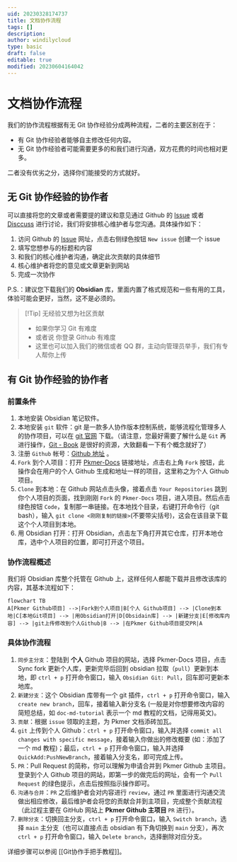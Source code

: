 ```yaml
---
uid: 20230328174737
title: 文档协作流程
tags: []
description: 
author: windilycloud
type: basic
draft: false
editable: true
modified: 20230604164042
---
```


# 文档协作流程

我们的协作流程根据有无 Git 协作经验分成两种流程，二者的主要区别在于：

- 有 Git 协作经验者能够自主修改任何内容。
- 无 Git 协作经验者可能需要更多的和我们进行沟通，双方花费的时间也相对更多。

二者没有优劣之分，选择你们能接受的方式就好。

## 无 Git 协作经验的协作者

可以直接将您的文章或者需要提的建议和意见通过 Github 的 [Issue](https://github.com/PKM-er/Pkmer-Docs/issues) 或者 [Disccuss](https://github.com/PKM-er/Pkmer-Docs/discussions) 进行讨论，我们将安排核心维护者与您沟通。具体操作如下：

1. 访问 Github 的 [Issue](https://github.com/PKM-er/Pkmer-Docs/issues) 网址，点击右侧绿色按钮 `New issue` 创建一个 issue
2. 填写您想参与的标题和内容
3. 和我们的核心维护者沟通，确定此次贡献的具体细节
4. 核心维护者将您的意见或文章更新到网站
5. 完成一次协作

P.S.：建议您下载我们的 **Obsidian** 库，里面内置了格式规范和一些有用的工具，体验可能会更好，当然，这不是必须的。

> [!Tip] 无经验又想为社区贡献
> - 如果你学习 Git 有难度
> - 或者说 你登录 Github 有难度
> - 这里也可以加入我们的微信或者 QQ 群，主动向管理员举手，我们有专人帮你上传

## 有 Git 协作经验的协作者

### 前置条件

1. 本地安装 Obsidian 笔记软件。
2. 本地安装 `git` 软件：git 是一款多人协作版本控制系统，能够流程化管理多人的协作项目，可以在 [git 官网](https://git-scm.com/downloads) 下载。（请注意，您最好需要了解什么是 `Git` 再进行操作，[Git - Book](https://git-scm.com/book/zh/v2) 是很好的资源，大致翻看一下有个概念就好了）
3. 注册 `Github` 帐号：[Github 地址](https://github.com/) 。
4. `Fork` 到个人项目：打开 [Pkmer-Docs](https://github.com/PKM-er/Pkmer-Docs) 链接地址，点击右上角 `Fork` 按钮，此操作会在用户的个人 Github 生成和地址一样的项目，这里称之为个人 Github 项目。
5. `Clone` 到本地：在 Github 网站点击头像，接着点击 `Your Repositories` 跳到你个人项目的页面，找到刚刚 `Fork` 的 `Pkmer-Docs` 项目，进入项目。然后点击绿色按钮 `Code`，复制那一串链接。在本地找个目录，右键打开命令行（git bash），输入 `git clone <刚刚复制的链接>`(不要带尖括号)，这会在该目录下载这个个人项目到本地。
6. 用 Obsidian 打开：打开 Obsidian，点击左下角打开其它仓库，打开本地仓库，选中个人项目的位置，即可打开这个项目。

### 协作流程概述

我们将 Obsidian 库整个托管在 Github 上，这样任何人都能下载并且修改该库的内容，其基本流程如下：

```mermaid
flowchart TB
A[Pkmer Github项目] -->|Fork到个人项目|B[个人 Github项目] --> |Clone到本地|C[本地Git项目] --> |用Obsidian打开|D[Obsidain库] --> |新建分支|E[修改库内容] --> |git上传修改到个人Github|B --> |在Pkmer Github项目提交PR|A
```

### 具体协作流程

1. `同步主分支`：登陆到 **个人** Github 项目的网站，选择 Pkmer-Docs 项目，点击 Sync fork 更新个人库，更新完毕后回到 obsidian 拉取（`pull`）更新到本地，即 `ctrl + p` 打开命令窗口，输入 `Obsidian Git: Pull`，回车即可更新本地库。
2. `新建分支`：这个 Obsidian 库带有一个 git 插件，`ctrl + p` 打开命令窗口，输入 `create new branch`，回车，接着输入新分支名 (一般是对你想要修改内容的简短总结，如 `doc-md-tutorial` 表示一个 md 教程的文档，记得用英文)。
3. `贡献`：根据 `issue` 领取的主题，为 Pkmer 文档添砖加瓦。
4. `git` 上传到个人 Github：`ctrl + p` 打开命令窗口，输入并选择 `commit all changes with specific message`，接着输入你做出的修改概要 (如：添加了一个 md 教程)；最后，`ctrl + p` 打开命令窗口，输入并选择 `QuickAdd:PushNewBranch`，接着输入分支名，即可完成上传。
5. `PR`：Pull Request 的简称，你可以理解为申请合并到 Pkmer Github 主项目。登录到个人 Github 项目的网站，即第一步的做完后的网址，会有一个 `Pull Request` 的绿色提示，点击后按照指示操作即可。
6. `沟通与合并`：`PR` 之后维护者会对内容进行 `review`，通过 `PR` 里面进行沟通交流做出相应修改，最后维护者会将您的贡献合并到主项目，完成整个贡献流程（此过程主要在 GitHub 网站上 **Pkmer Github 主项目** `PR` 进行）。
7. `删除分支`：切换回主分支，`ctrl + p` 打开命令窗口，输入 `Switch branch`，选择 `main` 主分支（也可以直接点击 obsidian 有下角切换到 `main` 分支），再次 `ctrl + p` 打开命令窗口，输入 `Delete branch`，选择删除对应分支。

详细步骤可以参阅 [[Git协作手把手教程]]。
